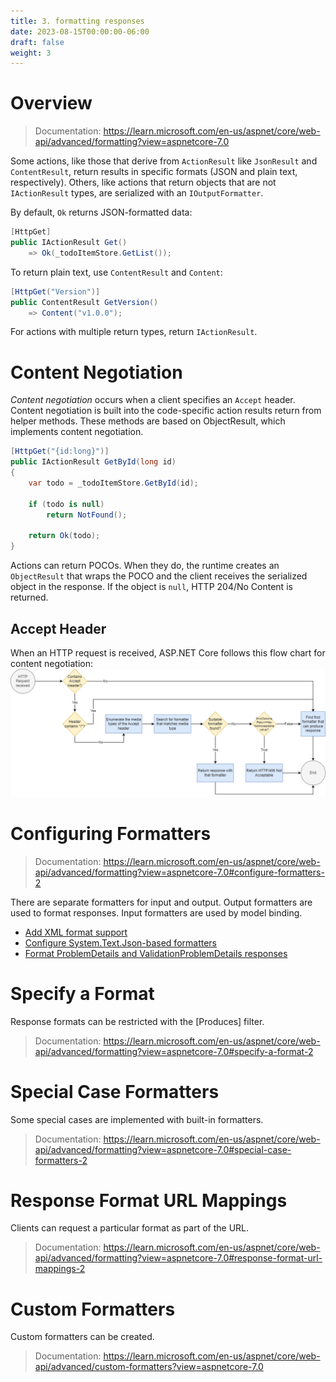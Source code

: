 ```yaml
---
title: 3. formatting responses
date: 2023-08-15T00:00:00-06:00
draft: false
weight: 3
---
```


# Overview
> Documentation: https://learn.microsoft.com/en-us/aspnet/core/web-api/advanced/formatting?view=aspnetcore-7.0

Some actions, like those that derive from `ActionResult` like `JsonResult` and `ContentResult`, return results in specific formats (JSON and plain text, respectively). Others, like actions that return objects that are not `IActionResult` types, are serialized with an `IOutputFormatter`. 

By default, `Ok` returns JSON-formatted data:
```cs
[HttpGet]
public IActionResult Get()
    => Ok(_todoItemStore.GetList());

```

To return plain text, use `ContentResult` and `Content`:
```cs
[HttpGet("Version")]
public ContentResult GetVersion()
    => Content("v1.0.0");
 ```

 For actions with multiple return types, return `IActionResult`.

 # Content Negotiation
 *Content negotiation* occurs when a client specifies an `Accept` header. Content negotiation is built into the code-specific action results return from helper methods. These methods are based on ObjectResult, which implements content negotiation.

```cs
[HttpGet("{id:long}")]
public IActionResult GetById(long id)
{
    var todo = _todoItemStore.GetById(id);
    
    if (todo is null)
        return NotFound();
    
    return Ok(todo);
}
```

Actions can return POCOs. When they do, the runtime creates an `ObjectResult` that wraps the POCO and the client receives the serialized object in the response. If the object is `null`, HTTP 204/No Content is returned.

## Accept Header
When an HTTP request is received, ASP.NET Core follows this flow chart for content negotiation:  
![A flow chart describing the content negotiation decision for ASP.NET Core](accept-header-flowchart.png)

# Configuring Formatters
> Documentation: https://learn.microsoft.com/en-us/aspnet/core/web-api/advanced/formatting?view=aspnetcore-7.0#configure-formatters-2

There are separate formatters for input and output. Output formatters are used to format responses. Input formatters are used by model binding.

- [Add XML format support](https://learn.microsoft.com/en-us/aspnet/core/web-api/advanced/formatting?view=aspnetcore-7.0#add-xml-format-support-2)
- [Configure System.Text.Json-based formatters](https://learn.microsoft.com/en-us/aspnet/core/web-api/advanced/formatting?view=aspnetcore-7.0#configure-systemtextjson-based-formatters-2)
- [Format ProblemDetails and ValidationProblemDetails responses](https://learn.microsoft.com/en-us/aspnet/core/web-api/advanced/formatting?view=aspnetcore-7.0#format-problemdetails-and-validationproblemdetails-responses)

# Specify a Format
Response formats can be restricted with the [Produces] filter.
> Documentation: https://learn.microsoft.com/en-us/aspnet/core/web-api/advanced/formatting?view=aspnetcore-7.0#specify-a-format-2

# Special Case Formatters
Some special cases are implemented with built-in formatters.
> Documentation: https://learn.microsoft.com/en-us/aspnet/core/web-api/advanced/formatting?view=aspnetcore-7.0#special-case-formatters-2

# Response Format URL Mappings
Clients can request a particular format as part of the URL.
> Documentation: https://learn.microsoft.com/en-us/aspnet/core/web-api/advanced/formatting?view=aspnetcore-7.0#response-format-url-mappings-2

# Custom Formatters
Custom formatters can be created.
> Documentation: https://learn.microsoft.com/en-us/aspnet/core/web-api/advanced/custom-formatters?view=aspnetcore-7.0
